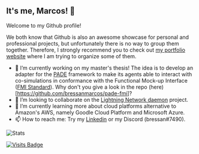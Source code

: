 ## It's me, Marcos! 👋

Welcome to my Github profile!

We both know that Github is also an awesome showcase for personal and professional projects, but unfortunately there is no way to group them together.
Therefore, I strongly recommend you to check out [my portfolio website](https://bressanmarcos.github.io) where I am trying to organize some of them.

- 🔭 I’m currently working on my master's thesis! The idea is to develop an adapter for the [PADE](https://github.com/grei-ufc/pade) framework to make its agents able to interact with co-simulations in conformance with the Functional Mock-up Interface ([FMI Standard](https://fmi-standard.org)). Why don't you give a look in the repo (here)[https://github.com/bressanmarcos/pade-fmi]?
- 👯 I’m looking to collaborate on the [Lightning Network daemon](https://github.com/lightningnetwork/lnd) project.
- 🌱 I’m currently learning more about cloud platforms alternative to Amazon's AWS, namely Goodle Cloud Platform and Microsoft Azure.
- 📫 How to reach me: Try my [Linkedin](https://linkedin.com/in/bressanmarcos) or my Discord (bressan#7490). 

![Stats](https://github-readme-stats.vercel.app/api?username=bressanmarcos&show_icons=true&theme=dark)

[![Visits Badge](https://badges.pufler.dev/visits/bressanmarcos/bressanmarcos)](https://badges.pufler.dev)



<!--
**bressanmarcos/bressanmarcos** is a ✨ _special_ ✨ repository because its `README.md` (this file) appears on your GitHub profile.

Here are some ideas to get you started:

- 🤔 I’m looking for help with ...
- 💬 Ask me about ...
- 😄 Pronouns: ...
- ⚡ Fun fact: ...
-->
